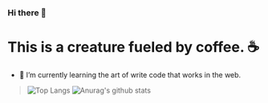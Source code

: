 ### Hi there 👋

<!--
**ErnestoGonA/ErnestoGonA** is a ✨ _special_ ✨ repository because its `README.md` (this file) appears on your GitHub profile.

Here are some ideas to get you started:

- 🔭 I’m currently working ...
- 🌱 I’m currently learning to do some tricks on python.
- 👯 I’m looking to collaborate on ...
- 🤔 I’m looking for help with ...
- 💬 Ask me about ...
- 📫 How to reach me: ...
- 😄 Pronouns: ...
- ⚡ Fun fact: ...
-->

# This is a creature fueled by coffee. ☕

- 🌱 I’m currently learning the art of write code that works in the web. 

>![Top Langs](https://github-readme-stats.vercel.app/api/top-langs/?username=ernestogona&theme=radical)
>![Anurag's github stats](https://github-readme-stats.vercel.app/api?username=ernestogona&theme=radical&count_private=true)
